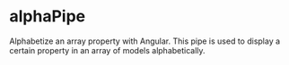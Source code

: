 # alphaPipe
Alphabetize an array property with Angular. This pipe is used to display a certain property in an array of models alphabetically. 
